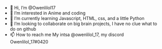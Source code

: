 - 👋 Hi, I’m @Owenlilol17
- 👀 I’m interested in Anime and coding
- 🌱 I’m currently learning Javascript, HTML, css, and a little Python
- 💞️ I’m looking to collaborate on big brain projects, I have no clue what to do on github
- 📫 How to reach me My intsa @owenlilol_17, my discord Owenlilol_17#0420

<!---
Owenlilol17/Owenlilol17 is a ✨ special ✨ repository because its `README.md` (this file) appears on your GitHub profile.
You can click the Preview link to take a look at your changes.
--->
